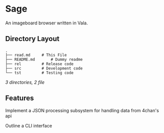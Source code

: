 Sage
====

An imageboard browser written in Vala.

Directory Layout
---
```
.
├── read.md		# This File
├── README.md		# Dummy readme
├── rel			# Release code
├── src			# Development code
└── tst			# Testing code
```
_3 directories, 2 file_

Features
---

Implement a JSON processing subsystem for handling data from 4chan's api

Outline a CLI interface

